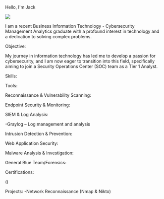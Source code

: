 Hello, I'm Jack

<a href="https://linkedin.com/in/jack-obszarny/"><img src="https://img.shields.io/badge/-LinkedIn-0072b1?&style=for-the-badge&logo=linkedin&logoColor=white" /></a>

I am a recent Business Information Technology - Cybersecurity Management Analytics graduate with a profound interest in technology and a dedication to solving complex problems.

Objective:

My journey in information technology has led me to develop a passion for cybersecurity, and I am now eager to transition into this field, specifically aiming to join a Security Operations Center (SOC) team as a Tier 1 Analyst.

Skills:



Tools:

Reconnaissance & Vulnerability Scanning:



Endpoint Security & Monitoring:




SIEM & Log Analysis:



-Graylog – Log management and analysis




Intrusion Detection & Prevention:




Web Application Security:



Malware Analysis & Investigation:




General Blue Team/Forensics:


  
Certifications:

()
    
Projects:
-Network Reconnaissance (Nmap & Nikto)
